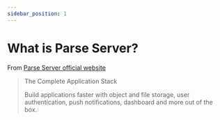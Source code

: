 ```yaml
---
sidebar_position: 1
---
```


# What is Parse Server?

From [Parse Server official website](https://parseplatform.org/)

> The Complete Application Stack
>
> Build applications faster with object and file storage,
user authentication, push notifications, dashboard and more out of the box.

